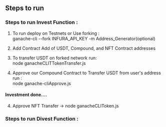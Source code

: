 <!--Code for Compound -> https://medium.com/compound-finance/supplying-assets-to-the-compound-protocol-ec2cf5df5aa -->
<!-- API -> https://goerli.infura.io/v3/1d0280e3483a407d9a95a75e6a38639b -->
<!-- Text For Account Gen for similar add -> "clutch captain shoe salt awake harvest setup primary inmate ugly among become" -->

## Steps to run
### Steps to run Invest Function :
  1. To run deploy on Testnets or Use forking : <br>
    ganache-cli --fork INFURA_API_KEY -m Address_Generator(optional)

  2. Add Contract Add of USDT, Compound, and NFT Contract addresses
  3. To transfer USDT on forked network run:<br>
    node ganacheCLITTokenTransfer.js
  4. Approve our Compound Contract to Transfer USDT from user's address run : <br>
    node ganache-cliApprove.js

#### Investment done....

4. Approve NFT Transfer -> node ganacheCLIToken.js

### Steps to run Divest Function :
